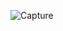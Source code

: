![Capture](https://github.com/Neeraj-Joshi4454/portfolionew.github.io/assets/84903276/6c05ab19-da4c-4b84-afe7-cdd729eeb009)
